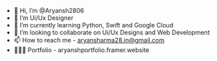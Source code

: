 - 👋 Hi, I’m @Aryansh2806
- 👀 I’m Ui/Ux Designer
- 🌱 I’m currently learning Python, Swift and Google Cloud
- 💞️ I’m looking to collaborate on Ui/Ux Designs and Web Development
- 📫 How to reach me - aryansharma28.in@gmail.com 
- 🧑🏻‍💻 Portfolio - aryanshportfolio.framer.website

<!---
Aryansh2806/Aryansh2806 is a ✨ special ✨ repository because its `README.md` (this file) appears on your GitHub profile.
You can click the Preview link to take a look at your changes.
--->
